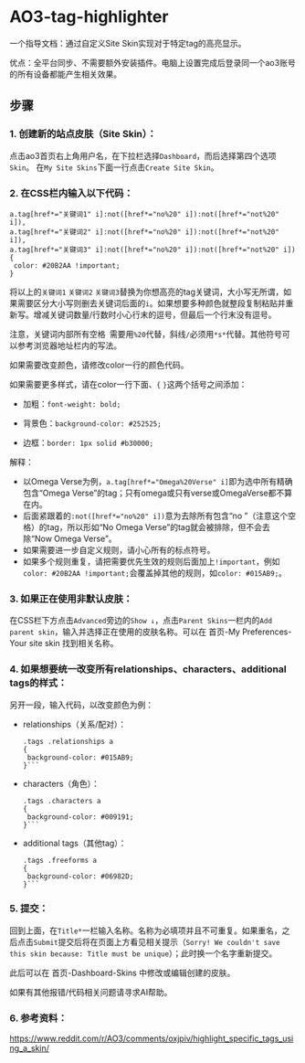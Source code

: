 # AO3-tag-highlighter
一个指导文档：通过自定义Site Skin实现对于特定tag的高亮显示。

优点：全平台同步、不需要额外安装插件。电脑上设置完成后登录同一个ao3账号的所有设备都能产生相关效果。

## 步骤
### 1. 创建新的站点皮肤（Site Skin）：
   
   点击ao3首页右上角用户名，在下拉栏选择```Dashboard```，而后选择第四个选项```Skin```。
   在```My Site Skins```下面一行点击```Create Site Skin```。

### 2. 在CSS栏内输入以下代码：
   ```
   a.tag[href*="关键词1" i]:not([href*="no%20" i]):not([href*="not%20" i]),  
   a.tag[href*="关键词2" i]:not([href*="no%20" i]):not([href*="not%20" i]),
   a.tag[href*="关键词3" i]:not([href*="no%20" i]):not([href*="not%20" i])
   {
    color: #20B2AA !important;
   }
   ```
   将以上的```关键词1``` ```关键词2``` ```关键词3```替换为你想高亮的tag关键词，大小写无所谓，如果需要区分大小写则删去关键词后面的```i```。如果想要多种颜色就整段复制粘贴并重新写。增减关键词数量/行数时小心行末的逗号，但最后一个行末没有逗号。
   
   注意，关键词内部所有空格``` ```需要用```%20```代替，斜线```/```必须用```*s*```代替。其他符号可以参考浏览器地址栏内的写法。
   
   如果需要改变颜色，请修改color一行的颜色代码。
   
   如果需要更多样式，请在color一行下面、```{``` ```}```这两个括号之间添加：
   
   - 加粗：```font-weight: bold;```
     
   - 背景色：```background-color: #252525;```
     
   - 边框：```border: 1px solid #b30000;```
     
   解释：
   
   - 以Omega Verse为例，```a.tag[href*="Omega%20Verse" i]```即为选中所有精确包含“Omega Verse”的tag；只有omega或只有verse或OmegaVerse都不算在内。
   - 后面紧跟着的```:not([href*="no%20" i])```意为去除所有包含“no ”（注意这个空格）的tag，所以形如“No Omega Verse”的tag就会被排除，但不会去除“Now Omega Verse”。
   - 如果需要进一步自定义规则，请小心所有的标点符号。
   - 如果多个规则重复，请把需要优先生效的规则后面加上```!important```，例如```color: #20B2AA !important;```会覆盖掉其他的规则，如```color: #015AB9;```。
     
### 3. 如果正在使用非默认皮肤：
   
   在CSS栏下方点击```Advanced```旁边的```Show ↓```，点击```Parent Skins```一栏内的```Add parent skin```，输入并选择正在使用的皮肤名称。可以在 首页-My Preferences-Your site skin 找到相关名称。

### 4. 如果想要统一改变所有relationships、characters、additional tags的样式：

   另开一段，输入代码，以改变颜色为例：
   - relationships（关系/配对）：
     ```
     .tags .relationships a
     {
      background-color: #015AB9;
     }```
   - characters（角色）：
     ```
     .tags .characters a
     {
      background-color: #009191;
     }```
   - additional tags（其他tag）：
     ```
     .tags .freeforms a
     {
      background-color: #06982D;
     }```

### 5. 提交：

   回到上面，在```Title*```一栏输入名称。名称为必填项并且不可重复。如果重名，之后点击```Submit```提交后将在页面上方看见相关提示（```Sorry! We couldn't save this skin because:
Title must be unique```）；此时换一个名字重新提交。

   此后可以在 首页-Dashboard-Skins 中修改或编辑创建的皮肤。

   如果有其他报错/代码相关问题请寻求AI帮助。

### 6. 参考资料：

   https://www.reddit.com/r/AO3/comments/oxjpiv/highlight_specific_tags_using_a_skin/

